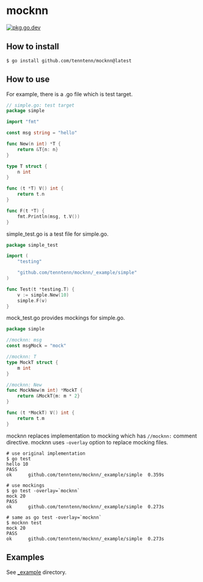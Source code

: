 # mocknn

[![pkg.go.dev][gopkg-badge]][gopkg]

## How to install

```
$ go install github.com/tenntenn/mocknn@latest
```

## How to use

For example, there is a .go file which is test target.

```go
// simple.go: test target
package simple

import "fmt"

const msg string = "hello"

func New(n int) *T {
	return &T{n: n}
}

type T struct {
	n int
}

func (t *T) V() int {
	return t.n
}

func F(t *T) {
	fmt.Println(msg, t.V())
}
```

simple_test.go is a test file for simple.go.

```go
package simple_test

import (
	"testing"

	"github.com/tenntenn/mocknn/_example/simple"
)

func Test(t *testing.T) {
	v := simple.New(10)
	simple.F(v)
}
```

mock_test.go provides mockings for simple.go.

```go
package simple

//mocknn: msg
const msgMock = "mock"

//mocknn: T
type MockT struct {
	m int
}

//mocknn: New
func MockNew(m int) *MockT {
	return &MockT{m: m * 2}
}

func (t *MockT) V() int {
	return t.m
}
```

mocknn replaces implementation to mocking which has `//mocknn:` comment directive.
mocknn uses `-overlay` option to replace mocking files.

```
# use original implementation
$ go test
hello 10
PASS
ok  	github.com/tenntenn/mocknn/_example/simple	0.359s

# use mockings
$ go test -overlay=`mocknn`
mock 20
PASS
ok  	github.com/tenntenn/mocknn/_example/simple	0.273s

# same as go test -overlay=`mocknn`
$ mocknn test
mock 20
PASS
ok  	github.com/tenntenn/mocknn/_example/simple	0.273s
```

## Examples

See [_example](./_example) directory.

<!-- links -->
[gopkg]: https://pkg.go.dev/github.com/tenntenn/mocknn
[gopkg-badge]: https://pkg.go.dev/badge/github.com/tenntenn/testtime?status.svg
